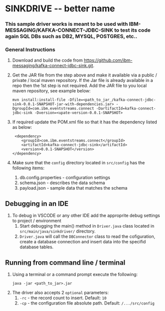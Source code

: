 # SINKDRIVE -- better name

### This sample driver works is meant to be used with IBM-MESSAGING/KAFKA-CONNECT-JDBC-SINK to test its code again SQL DBs such as DB2, MYSQL, POSTGRES, etc..

### General Instructions
1.  Download and build the code from <https://github.com/ibm-messaging/kafka-connect-jdbc-sink.git>.
1.  Get the JAR file from the step above and make it available via a public / private / local maven repository.  If the Jar file is already available in a repo then the 1st step is not required.  Add the JAR file to you local maven repository, see example below:
    ```
    mvn install:install-file -Dfile=<path_to_jar_/kafka-connect-jdbc-sink-0.0.1-SNAPSHOT-jar-with-dependencies.jar> -DgroupId=com.ibm.eventstreams.connect -DartifactId=kafka-connect-jdbc-sink -Dversion=<upate-version-0.0.1-SNAPSHOT>
    ```

1.  If required update the POM.xml file so that it has the dependency listed as below:
    ```
     <dependency>
        <groupId>com.ibm.eventstreams.connect</groupId>
        <artifactId>kafka-connect-jdbc-sink</artifactId>
        <version>0.0.1-SNAPSHOT</version>
    </dependency>
    ```
1.  Make sure that the `config` directory located in `src/config` has the following items:
    
    1.  db.config.properties - configuration settings
    1.  schema.json - describes the data schema 
    1.  payload.json - sample data that matches the schema

## Debugging in an IDE
1.  To debug in VSCODE or any other IDE add the approprite debug settings to project / environment
    1.  Start debugging the main() method in `Driver.java` class located in `src/main/java/sinkdriver/` directory.
    2.  `Driver.java` will call the `DBConnector` class to read the cofiguration, create a database connection and insert data into the specifid database tables.


## Running from command line / terminal
1.  Using a terminal or a command prompt execute the following:
    ```
    java -jar <path_to_jar>.jar
    ```
1.  The driver also accepts 2 `optional` parameters:
    1.  `-rc` - the record count to insert.  Default: `10` 
    1.  `-cp` - the configuration file absolute path.  Default: `/.../src/config`
